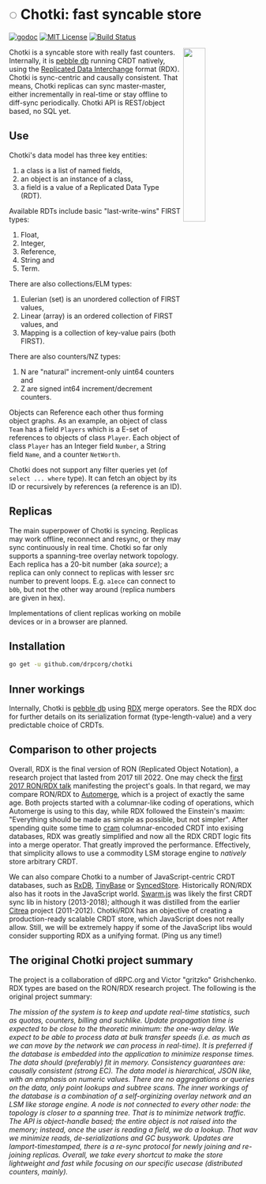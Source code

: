 # ◌ Chotki: fast syncable store

[![godoc](http://img.shields.io/badge/godoc-reference-blue.svg?style=flat)](https://godoc.org/github.com/drpcorg/chotki)
[![MIT License](http://img.shields.io/badge/license-MIT-red.svg?style=flat)](https://raw.githubusercontent.com/drpcorg/chotki/main/LICENSE)
[![Build Status](https://github.com/drpcorg/chotki/actions/workflows/test.yml/badge.svg?branch=main)](https://github.com/drpcorg/chotki/actions/workflows/test.yml)

<img align="right" width="30%" src="chotki.jpg">

Chotki is a syncable store with really fast counters.
Internally, it is [pebble db][p] running CRDT natively, using
the [Replicated Data Interchange](./rdx) format (RDX). Chotki is
sync-centric and causally consistent. That means, Chotki
replicas can sync master-master, either incrementally in
real-time or stay offline to diff-sync periodically.
Chotki API is REST/object based, no SQL yet.

[p]: https://github.com/cockroachdb/pebble

## Use

Chotki's data model has three key entities:

1.  a class is a list of named fields,
2.  an object is an instance of a class,
3.  a field is a value of a Replicated Data Type (RDT).

Available RDTs include basic "last-write-wins" FIRST types:

1.  Float,
2.  Integer,
3.  Reference,
4.  String and
5.  Term.

There are also collections/ELM types:

1.  Eulerian (set) is an unordered collection of FIRST values,
2.  Linear (array) is an ordered collection of FIRST values, and
3.  Mapping is a collection of key-value pairs (both FIRST).

There are also counters/NZ types:

1.  N are "natural" increment-only uint64 counters and
2.  Z are signed int64 increment/decrement counters.

Objects can Reference each other thus forming object graphs.
As an example, an object of class `Team` has a field `Players`
which is a E-set of references to objects of class `Player`.
Each object of class `Player` has an Integer field `Number`,
a String field `Name`, and a counter `NetWorth`.

Chotki does not support any filter queries yet (of `select ...
where` type). It can fetch an object by its ID or recursively
by references (a reference is an ID).

## Replicas

The main superpower of Chotki is syncing. Replicas may work
offline, reconnect and resync, or they may sync continuously in
real time. Chotki so far only supports a spanning-tree overlay
network topology. Each replica has a 20-bit number (aka
_source_); a replica can only connect to replicas with lesser
src number to prevent loops.
E.g. `a1ece` can connect to `b0b`, but not the other way around
(replica numbers are given in hex).

Implementations of client replicas working on mobile devices or
in a browser are planned.

## Installation

```bash
go get -u github.com/drpcorg/chotki
```

## Inner workings

Internally, Chotki is [pebble db][p] using [RDX](./rdx) merge operators.
See the RDX doc for further details on its serialization format
(type-length-value) and a very predictable choice of CRDTs.

## Comparison to other projects

Overall, RDX is the final version of RON (Replicated Object
Notation), a research project that lasted from 2017 till 2022.
One may check the [first 2017 RON/RDX talk][c] manifesting the
project's goals. In that regard, we may compare RON/RDX to
[Automerge][a], which is a project of exactly the same age. Both
projects started with a columnar-like coding of operations,
which Automerge is using to this day, while RDX followed the
Einstein's maxim: "Everything should be made as simple as
possible, but not simpler". After spending quite some time to
[cram][s] columnar-encoded CRDT into exising databases, RDX was
greatly simplified and now all the RDX CRDT logic fits into a
merge operator. That greatly improved the performance.
Effectively, that simplicity allows to use a commodity LSM
storage engine to _natively_ store arbitrary CRDT.

We can also compare Chotki to a number of JavaScript-centric
CRDT databases, such as [RxDB][x], [TinyBase][b] or [SyncedStore][z].
Historically RON/RDX also has it roots in the JavaScript world.
[Swarm.js][j] was likely the first CRDT sync lib in history
(2013-2018); although it was distilled from the earlier
[Citrea][t] project (2011-2012). Chotki/RDX has an
objective of creating a production-ready scalable CRDT store,
which JavaScript does not really allow. Still, we will be
extremely happy if some of the JavaScript libs would consider
supporting RDX as a unifying format. (Ping us any time!)

[j]: https://github.com/gritzko/swarm
[a]: https://automerge.org/
[b]: https://tinybase.org/
[c]: https://www.youtube.com/watch?v=0Xx9kkTMi10
[s]: https://www.youtube.com/live/M8RRZakZgiI?si=yQVT0Le7FlnpfWXw&t=32187
[t]: https://github.com/gritzko/citrea-model
[x]: https://github.com/pubkey/rxdb
[z]: https://syncedstore.org/docs/

## The original Chotki project summary

The project is a collaboration of dRPC.org and Victor "gritzko" Grishchenko.
RDX types are based on the RON/RDX research project.
The following is the original project summary:

_The mission of the system is to keep and update real-time statistics, such as
quotas, counters, billing and suchlike. Update propagation time is expected to
be close to the theoretic minimum: the one-way delay. We expect to be able to
process data at bulk transfer speeds (i.e. as much as we can move by the
network we can process in real-time). It is preferred if the database is
embedded into the application to minimize response times. The data should
(preferably) fit in memory. Consistency guarantees are: causally consistent
(strong EC). The data model is hierarchical, JSON like, with an emphasis on
numeric values. There are no aggregations or queries on the data, only point
lookups and subtree scans. The inner workings of the database is a combination
of a self-orginizing overlay network and an LSM like storage engine. A node is
not connected to every other node: the topology is closer to a spanning tree.
That is to minimize network traffic. The API is object-handle based; the entire
object is not raised into the memory; instead, once the user is reading a
field, we do a lookup. That wav we minimize reads, de-serializations and GC
busywork. Updates are lamport-timestamped, there is a re-sync protocol for
newly joining and re-joining replicas. Overall, we take every shortcut to make
the store lightweight and fast while focusing on our specific usecase
(distributed counters, mainly)._
